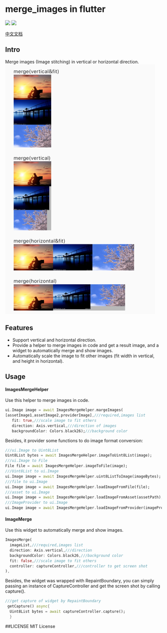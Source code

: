 # merge_images in flutter

<a href="https://https://pub.dev/packages/merge_images"><img src="https://img.shields.io/pub/v/merge_images.svg"/></a>  </a><a href="https://opensource.org/licenses/MIT"><img src="https://img.shields.io/badge/License-MIT-yellow.svg"/></a>

[中文文档](README(CH).md)

## Intro 
Merge images (Image stitching) in vertical or horizontal direction.
![Preview](example/preview/preview1.png)

## Features
* Support vertical and horizontal direction.
* Provide a helper to merge images in code and get a result image, and a widget to automatically merge and show images.
* Automatically scale the image to fit other images (fit width in vertical, and height in horizontal).

## Usage
#### ImagesMergeHelper
Use this helper to merge images in code.

``` dart
ui.Image image = await ImagesMergeHelper.margeImages(
[assetImage1,assetImage2,providerImage],///required,images list
   fit: true,///scale image to fit others
   direction: Axis.vertical,///direction of images
   backgroundColor: Colors.black26);///background color
```
Besides, it provider some functions to do image format conversion:
``` dart
///ui.Image to Uint8List
Uint8List bytes = await ImagesMergeHelper.imageToUint8List(image);
///ui.Image to File
File file = await ImagesMergeHelper.imageToFile(image);
///Uint8List to ui.Image
ui.Image image = await ImagesMergeHelper.uint8ListToImage(imageBytes);
///file to ui.Image
ui.Image image = await ImagesMergeHelper.loadImageFromFile(file);
///asset to ui.Image
ui.Image image = await ImagesMergeHelper.loadImageFromAsset(assetPath);
///ImageProvider to ui.Image
ui.Image image = await ImagesMergeHelper.loadImageFromProvider(imageProvider);

```
#### ImageMerge
Use this widget to automatically merge and show images.
``` dart
ImagesMerge(
  imageList,///required,images list
  direction: Axis.vertical,///direction
  backgroundColor: Colors.black26,///background color
  fit: false,///scale image to fit others
  controller: captureController,///controller to get screen shot
),
```
Besides, the widget was wrapped with RepaintBoundary, you can simply passing an instance of CaptureController and get the screen shot by calling capture(). 
``` dart
///get capture of widget by RepaintBoundary
 getCapture() async{
  Uint8List bytes = await captureController.capture();
  }
```
##LICENSE
MIT License


